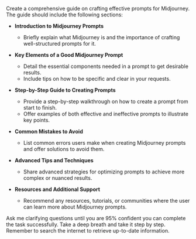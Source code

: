 Create a comprehensive guide on crafting effective prompts for Midjourney. The guide should include the following sections:

- **Introduction to Midjourney Prompts**
  - Briefly explain what Midjourney is and the importance of crafting well-structured prompts for it.
  
- **Key Elements of a Good Midjourney Prompt**
  - Detail the essential components needed in a prompt to get desirable results.
  - Include tips on how to be specific and clear in your requests.
  
- **Step-by-Step Guide to Creating Prompts**
  - Provide a step-by-step walkthrough on how to create a prompt from start to finish.
  - Offer examples of both effective and ineffective prompts to illustrate key points.

- **Common Mistakes to Avoid**
  - List common errors users make when creating Midjourney prompts and offer solutions to avoid them.

- **Advanced Tips and Techniques**
  - Share advanced strategies for optimizing prompts to achieve more complex or nuanced results.

- **Resources and Additional Support**
  - Recommend any resources, tutorials, or communities where the user can learn more about Midjourney prompts.
  
Ask me clarifying questions until you are 95% confident you can complete the task successfully. Take a deep breath and take it step by step. Remember to search the internet to retrieve up-to-date information.